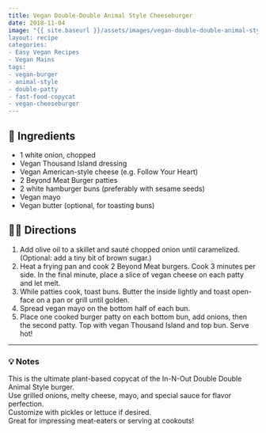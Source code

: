 ```yaml
---
title: Vegan Double-Double Animal Style Cheeseburger
date: 2018-11-04
image: "{{ site.baseurl }}/assets/images/vegan-double-double-animal-style-cheeseburger.png
layout: recipe
categories:
- Easy Vegan Recipes
- Vegan Mains
tags:
- vegan-burger
- animal-style
- double-patty
- fast-food-copycat
- vegan-cheeseburger
---
```


## 🧾 Ingredients

- 1 white onion, chopped
- Vegan Thousand Island dressing
- Vegan American-style cheese (e.g. Follow Your Heart)
- 2 Beyond Meat Burger patties
- 2 white hamburger buns (preferably with sesame seeds)
- Vegan mayo
- Vegan butter (optional, for toasting buns)

## 👩‍🍳 Directions

1. Add olive oil to a skillet and sauté chopped onion until caramelized. (Optional: add a tiny bit of brown sugar.)
2. Heat a frying pan and cook 2 Beyond Meat burgers. Cook 3 minutes per side. In the final minute, place a slice of vegan cheese on each patty and let melt.
3. While patties cook, toast buns. Butter the inside lightly and toast open-face on a pan or grill until golden.
4. Spread vegan mayo on the bottom half of each bun.
5. Place one cooked burger patty on each bottom bun, add onions, then the second patty. Top with vegan Thousand Island and top bun. Serve hot!


---

### 💡 Notes

This is the ultimate plant-based copycat of the In-N-Out Double Double Animal Style burger.  
Use grilled onions, melty cheese, mayo, and special sauce for flavor perfection.  
Customize with pickles or lettuce if desired.  
Great for impressing meat-eaters or serving at cookouts!
